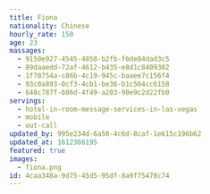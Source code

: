 ```yaml
---
title: Fiona
nationality: Chinese
hourly_rate: 150
age: 23
massages:
  - 9150e927-4545-4858-b2fb-f6de84dad3c5
  - 89daaedd-72af-4612-b435-e8d1c8409302
  - 1f70754a-c86b-4c19-945c-baaee7c156f4
  - 93c0a893-0cf3-4cb1-be36-b1c564cc6158
  - 648c787f-606d-4f49-a203-90e9c2d22fb0
servings:
  - hotel-in-room-message-services-in-las-vegas
  - mobile
  - out-call
updated_by: 995e234d-6a50-4c6d-8caf-1e615c196b62
updated_at: 1612366195
featured: true
images:
  - fiona.png
id: 4caa348a-9d75-45d5-95df-8a9f75478c74
---
```

